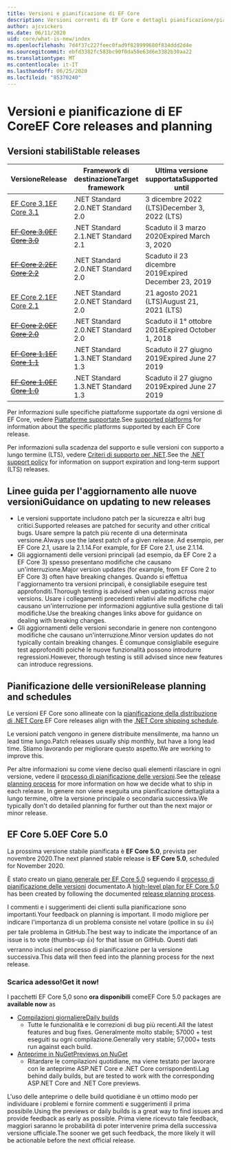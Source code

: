 ```yaml
---
title: Versioni e pianificazione di EF Core
description: Versioni correnti di EF Core e dettagli pianificazione/pianificazione per le versioni future
author: ajcvickers
ms.date: 06/11/2020
uid: core/what-is-new/index
ms.openlocfilehash: 7d4f37c227feec0fad9f828999680f834ddd2d4e
ms.sourcegitcommit: ebfd3382fc583bc90f0da58e63d6e3382b30aa22
ms.translationtype: MT
ms.contentlocale: it-IT
ms.lasthandoff: 06/25/2020
ms.locfileid: "85370240"
---
```

# <a name="ef-core-releases-and-planning"></a><span data-ttu-id="28706-103">Versioni e pianificazione di EF Core</span><span class="sxs-lookup"><span data-stu-id="28706-103">EF Core releases and planning</span></span>

## <a name="stable-releases"></a><span data-ttu-id="28706-104">Versioni stabili</span><span class="sxs-lookup"><span data-stu-id="28706-104">Stable releases</span></span>

| <span data-ttu-id="28706-105">Versione</span><span class="sxs-lookup"><span data-stu-id="28706-105">Release</span></span> | <span data-ttu-id="28706-106">Framework di destinazione</span><span class="sxs-lookup"><span data-stu-id="28706-106">Target framework</span></span> | <span data-ttu-id="28706-107">Ultima versione supportata</span><span class="sxs-lookup"><span data-stu-id="28706-107">Supported until</span></span> | <span data-ttu-id="28706-108">Collegamenti</span><span class="sxs-lookup"><span data-stu-id="28706-108">Links</span></span>
|:--------|------------------|-----------------|------
| [<span data-ttu-id="28706-109">EF Core 3,1</span><span class="sxs-lookup"><span data-stu-id="28706-109">EF Core 3.1</span></span>](https://www.nuget.org/packages/Microsoft.EntityFrameworkCore) | <span data-ttu-id="28706-110">.NET Standard 2.0</span><span class="sxs-lookup"><span data-stu-id="28706-110">.NET Standard 2.0</span></span> | <span data-ttu-id="28706-111">3 dicembre 2022 (LTS)</span><span class="sxs-lookup"><span data-stu-id="28706-111">December 3, 2022 (LTS)</span></span> | [<span data-ttu-id="28706-112">Annuncio</span><span class="sxs-lookup"><span data-stu-id="28706-112">Announcement</span></span>](https://devblogs.microsoft.com/dotnet/announcing-entity-framework-core-3-1-and-entity-framework-6-4/)
| <span data-ttu-id="28706-113">~~[EF Core 3.0](https://www.nuget.org/packages/Microsoft.EntityFrameworkCore/3.0.3)~~</span><span class="sxs-lookup"><span data-stu-id="28706-113">~~[EF Core 3.0](https://www.nuget.org/packages/Microsoft.EntityFrameworkCore/3.0.3)~~</span></span> | <span data-ttu-id="28706-114">.NET Standard 2.1</span><span class="sxs-lookup"><span data-stu-id="28706-114">.NET Standard 2.1</span></span> | <span data-ttu-id="28706-115">Scaduto il 3 marzo 2020</span><span class="sxs-lookup"><span data-stu-id="28706-115">Expired March 3, 2020</span></span> | <span data-ttu-id="28706-116">[Annuncio](https://devblogs.microsoft.com/dotnet/announcing-ef-core-3-0-and-ef-6-3-general-availability/)  /  [Modifiche di rilievo](ef-core-3.0/breaking-changes.md)</span><span class="sxs-lookup"><span data-stu-id="28706-116">[Announcement](https://devblogs.microsoft.com/dotnet/announcing-ef-core-3-0-and-ef-6-3-general-availability/) / [Breaking changes](ef-core-3.0/breaking-changes.md)</span></span>
| <span data-ttu-id="28706-117">~~[EF Core 2.2](https://www.nuget.org/packages/Microsoft.EntityFrameworkCore/2.2.6)~~</span><span class="sxs-lookup"><span data-stu-id="28706-117">~~[EF Core 2.2](https://www.nuget.org/packages/Microsoft.EntityFrameworkCore/2.2.6)~~</span></span> | <span data-ttu-id="28706-118">.NET Standard 2.0</span><span class="sxs-lookup"><span data-stu-id="28706-118">.NET Standard 2.0</span></span> | <span data-ttu-id="28706-119">Scaduto il 23 dicembre 2019</span><span class="sxs-lookup"><span data-stu-id="28706-119">Expired December 23, 2019</span></span> | [<span data-ttu-id="28706-120">Annuncio</span><span class="sxs-lookup"><span data-stu-id="28706-120">Announcement</span></span>](https://devblogs.microsoft.com/dotnet/announcing-entity-framework-core-2-2/)
| [<span data-ttu-id="28706-121">EF Core 2.1</span><span class="sxs-lookup"><span data-stu-id="28706-121">EF Core 2.1</span></span>](https://www.nuget.org/packages/Microsoft.EntityFrameworkCore/2.1.14) | <span data-ttu-id="28706-122">.NET Standard 2.0</span><span class="sxs-lookup"><span data-stu-id="28706-122">.NET Standard 2.0</span></span> | <span data-ttu-id="28706-123">21 agosto 2021 (LTS)</span><span class="sxs-lookup"><span data-stu-id="28706-123">August 21, 2021 (LTS)</span></span> | [<span data-ttu-id="28706-124">Annuncio</span><span class="sxs-lookup"><span data-stu-id="28706-124">Announcement</span></span>](https://devblogs.microsoft.com/dotnet/announcing-entity-framework-core-2-1/)
| <span data-ttu-id="28706-125">~~[EF Core 2.0](https://www.nuget.org/packages/Microsoft.EntityFrameworkCore/2.0.3)~~</span><span class="sxs-lookup"><span data-stu-id="28706-125">~~[EF Core 2.0](https://www.nuget.org/packages/Microsoft.EntityFrameworkCore/2.0.3)~~</span></span> | <span data-ttu-id="28706-126">.NET Standard 2.0</span><span class="sxs-lookup"><span data-stu-id="28706-126">.NET Standard 2.0</span></span> | <span data-ttu-id="28706-127">Scaduto il 1° ottobre 2018</span><span class="sxs-lookup"><span data-stu-id="28706-127">Expired October 1, 2018</span></span> | [<span data-ttu-id="28706-128">Annuncio</span><span class="sxs-lookup"><span data-stu-id="28706-128">Announcement</span></span>](https://devblogs.microsoft.com/dotnet/announcing-entity-framework-core-2-0/)
| <span data-ttu-id="28706-129">~~[EF Core 1.1](https://www.nuget.org/packages/Microsoft.EntityFrameworkCore/1.1.6)~~</span><span class="sxs-lookup"><span data-stu-id="28706-129">~~[EF Core 1.1](https://www.nuget.org/packages/Microsoft.EntityFrameworkCore/1.1.6)~~</span></span> | <span data-ttu-id="28706-130">.NET Standard 1.3</span><span class="sxs-lookup"><span data-stu-id="28706-130">.NET Standard 1.3</span></span> | <span data-ttu-id="28706-131">Scaduto il 27 giugno 2019</span><span class="sxs-lookup"><span data-stu-id="28706-131">Expired June 27 2019</span></span> | [<span data-ttu-id="28706-132">Annuncio</span><span class="sxs-lookup"><span data-stu-id="28706-132">Announcement</span></span>](https://devblogs.microsoft.com/dotnet/announcing-entity-framework-core-1-1/)
| <span data-ttu-id="28706-133">~~[EF Core 1.0](https://www.nuget.org/packages/Microsoft.EntityFrameworkCore/1.0.6)~~</span><span class="sxs-lookup"><span data-stu-id="28706-133">~~[EF Core 1.0](https://www.nuget.org/packages/Microsoft.EntityFrameworkCore/1.0.6)~~</span></span> | <span data-ttu-id="28706-134">.NET Standard 1.3</span><span class="sxs-lookup"><span data-stu-id="28706-134">.NET Standard 1.3</span></span> | <span data-ttu-id="28706-135">Scaduto il 27 giugno 2019</span><span class="sxs-lookup"><span data-stu-id="28706-135">Expired June 27 2019</span></span> | [<span data-ttu-id="28706-136">Annuncio</span><span class="sxs-lookup"><span data-stu-id="28706-136">Announcement</span></span>](https://devblogs.microsoft.com/dotnet/entity-framework-core-1-0-0-available/)

<span data-ttu-id="28706-137">Per informazioni sulle specifiche piattaforme supportate da ogni versione di EF Core, vedere [Piattaforme supportate](../platforms/index.md).</span><span class="sxs-lookup"><span data-stu-id="28706-137">See [supported platforms](../platforms/index.md) for information about the specific platforms supported by each EF Core release.</span></span>

<span data-ttu-id="28706-138">Per informazioni sulla scadenza del supporto e sulle versioni con supporto a lungo termine (LTS), vedere [Criteri di supporto per .NET](https://dotnet.microsoft.com/platform/support/policy/dotnet-core).</span><span class="sxs-lookup"><span data-stu-id="28706-138">See the [.NET support policy](https://dotnet.microsoft.com/platform/support/policy/dotnet-core) for information on support expiration and long-term support (LTS) releases.</span></span>

## <a name="guidance-on-updating-to-new-releases"></a><span data-ttu-id="28706-139">Linee guida per l'aggiornamento alle nuove versioni</span><span class="sxs-lookup"><span data-stu-id="28706-139">Guidance on updating to new releases</span></span>

* <span data-ttu-id="28706-140">Le versioni supportate includono patch per la sicurezza e altri bug critici.</span><span class="sxs-lookup"><span data-stu-id="28706-140">Supported releases are patched for security and other critical bugs.</span></span> <span data-ttu-id="28706-141">Usare sempre la patch più recente di una determinata versione.</span><span class="sxs-lookup"><span data-stu-id="28706-141">Always use the latest patch of a given release.</span></span> <span data-ttu-id="28706-142">Ad esempio, per EF Core 2.1, usare la 2.1.14.</span><span class="sxs-lookup"><span data-stu-id="28706-142">For example, for EF Core 2.1, use 2.1.14.</span></span>
* <span data-ttu-id="28706-143">Gli aggiornamenti delle versioni principali (ad esempio, da EF Core 2 a EF Core 3) spesso presentano modifiche che causano un'interruzione.</span><span class="sxs-lookup"><span data-stu-id="28706-143">Major version updates (for example, from EF Core 2 to EF Core 3) often have breaking changes.</span></span> <span data-ttu-id="28706-144">Quando si effettua l'aggiornamento tra versioni principali, è consigliabile eseguire test approfonditi.</span><span class="sxs-lookup"><span data-stu-id="28706-144">Thorough testing is advised when updating across major versions.</span></span> <span data-ttu-id="28706-145">Usare i collegamenti precedenti relativi alle modifiche che causano un'interruzione per informazioni aggiuntive sulla gestione di tali modifiche.</span><span class="sxs-lookup"><span data-stu-id="28706-145">Use the breaking changes links above for guidance on dealing with breaking changes.</span></span>
* <span data-ttu-id="28706-146">Gli aggiornamenti delle versioni secondarie in genere non contengono modifiche che causano un'interruzione.</span><span class="sxs-lookup"><span data-stu-id="28706-146">Minor version updates do not typically contain breaking changes.</span></span> <span data-ttu-id="28706-147">È comunque consigliabile eseguire test approfonditi poiché le nuove funzionalità possono introdurre regressioni.</span><span class="sxs-lookup"><span data-stu-id="28706-147">However, thorough testing is still advised since new features can introduce regressions.</span></span>

## <a name="release-planning-and-schedules"></a><span data-ttu-id="28706-148">Pianificazione delle versioni</span><span class="sxs-lookup"><span data-stu-id="28706-148">Release planning and schedules</span></span>

<span data-ttu-id="28706-149">Le versioni EF Core sono allineate con la [pianificazione della distribuzione di .NET Core](https://github.com/dotnet/core/blob/master/roadmap.md).</span><span class="sxs-lookup"><span data-stu-id="28706-149">EF Core releases align with the [.NET Core shipping schedule](https://github.com/dotnet/core/blob/master/roadmap.md).</span></span>

<span data-ttu-id="28706-150">Le versioni patch vengono in genere distribuite mensilmente, ma hanno un lead time lungo.</span><span class="sxs-lookup"><span data-stu-id="28706-150">Patch releases usually ship monthly, but have a long lead time.</span></span>
<span data-ttu-id="28706-151">Stiamo lavorando per migliorare questo aspetto.</span><span class="sxs-lookup"><span data-stu-id="28706-151">We are working to improve this.</span></span>

<span data-ttu-id="28706-152">Per altre informazioni su come viene deciso quali elementi rilasciare in ogni versione, vedere il [processo di pianificazione delle versioni](release-planning.md).</span><span class="sxs-lookup"><span data-stu-id="28706-152">See the [release planning process](release-planning.md) for more information on how we decide what to ship in each release.</span></span>
<span data-ttu-id="28706-153">In genere non viene eseguita una pianificazione dettagliata a lungo termine, oltre la versione principale o secondaria successiva.</span><span class="sxs-lookup"><span data-stu-id="28706-153">We typically don't do detailed planning for further out than the next major or minor release.</span></span>

## <a name="ef-core-50"></a><span data-ttu-id="28706-154">EF Core 5.0</span><span class="sxs-lookup"><span data-stu-id="28706-154">EF Core 5.0</span></span>

<span data-ttu-id="28706-155">La prossima versione stabile pianificata è **EF Core 5.0**, prevista per novembre 2020.</span><span class="sxs-lookup"><span data-stu-id="28706-155">The next planned stable release is **EF Core 5.0**, scheduled for November 2020.</span></span>

<span data-ttu-id="28706-156">È stato creato un [piano generale per EF Core 5.0](xref:core/what-is-new/ef-core-5.0/plan) seguendo il [processo di pianificazione delle versioni](release-planning.md) documentato.</span><span class="sxs-lookup"><span data-stu-id="28706-156">A [high-level plan for EF Core 5.0](xref:core/what-is-new/ef-core-5.0/plan) has been created by following the documented [release planning process](release-planning.md).</span></span>

<span data-ttu-id="28706-157">I commenti e i suggerimenti dei clienti sulla pianificazione sono importanti.</span><span class="sxs-lookup"><span data-stu-id="28706-157">Your feedback on planning is important.</span></span>
<span data-ttu-id="28706-158">Il modo migliore per indicare l'importanza di un problema consiste nel votare (pollice in su 👍) per tale problema in GitHub.</span><span class="sxs-lookup"><span data-stu-id="28706-158">The best way to indicate the importance of an issue is to vote (thumbs-up 👍) for that issue on GitHub.</span></span>
<span data-ttu-id="28706-159">Questi dati verranno inclusi nel processo di pianificazione per la versione successiva.</span><span class="sxs-lookup"><span data-stu-id="28706-159">This data will then feed into the planning process for the next release.</span></span>

### <a name="get-it-now"></a><span data-ttu-id="28706-160">Scarica adesso!</span><span class="sxs-lookup"><span data-stu-id="28706-160">Get it now!</span></span>

<span data-ttu-id="28706-161">I pacchetti EF Core 5,0 sono **ora disponibili** come</span><span class="sxs-lookup"><span data-stu-id="28706-161">EF Core 5.0 packages are **available now** as</span></span>

* [<span data-ttu-id="28706-162">Compilazioni giornaliere</span><span class="sxs-lookup"><span data-stu-id="28706-162">Daily builds</span></span>](https://github.com/dotnet/aspnetcore/blob/master/docs/DailyBuilds.md)
  * <span data-ttu-id="28706-163">Tutte le funzionalità e le correzioni di bug più recenti.</span><span class="sxs-lookup"><span data-stu-id="28706-163">All the latest features and bug fixes.</span></span> <span data-ttu-id="28706-164">Generalmente molto stabile; 57000 + test eseguiti su ogni compilazione.</span><span class="sxs-lookup"><span data-stu-id="28706-164">Generally very stable; 57,000+ tests run against each build.</span></span>
* [<span data-ttu-id="28706-165">Anteprime in NuGet</span><span class="sxs-lookup"><span data-stu-id="28706-165">Previews on NuGet</span></span>](https://www.nuget.org/packages/Microsoft.EntityFrameworkCore)
  * <span data-ttu-id="28706-166">Ritardare le compilazioni quotidiane, ma viene testato per lavorare con le anteprime ASP.NET Core e .NET Core corrispondenti.</span><span class="sxs-lookup"><span data-stu-id="28706-166">Lag behind daily builds, but are tested to work with the corresponding ASP.NET Core and .NET Core previews.</span></span>

<span data-ttu-id="28706-167">L'uso delle anteprime o delle build quotidiane è un ottimo modo per individuare i problemi e fornire commenti e suggerimenti il prima possibile.</span><span class="sxs-lookup"><span data-stu-id="28706-167">Using the previews or daily builds is a great way to find issues and provide feedback as early as possible.</span></span>
<span data-ttu-id="28706-168">Prima viene ricevuto tale feedback, maggiori saranno le probabilità di poter intervenire prima della successiva versione ufficiale.</span><span class="sxs-lookup"><span data-stu-id="28706-168">The sooner we get such feedback, the more likely it will be actionable before the next official release.</span></span>
